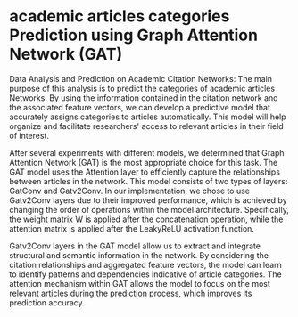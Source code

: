 # academic articles categories Prediction using Graph Attention Network (GAT)
Data Analysis and Prediction on Academic Citation Networks: The main purpose of this analysis is to predict the categories of academic articles Networks. By using the information contained in the citation network and the associated feature vectors, we can develop a predictive model that accurately assigns categories to articles automatically. This model will help organize and facilitate researchers' access to relevant articles in their field of interest.

After several experiments with different models, we determined that Graph Attention Network (GAT) is the most appropriate choice for this task. The GAT model uses the Attention layer to efficiently capture the relationships between articles in the network. This model consists of two types of layers: GatConv and Gatv2Conv. In our implementation, we chose to use Gatv2Conv layers due to their improved performance, which is achieved by changing the order of operations within the model architecture. Specifically, the weight matrix W is applied after the concatenation operation, while the attention matrix is applied after the LeakyReLU activation function.

Gatv2Conv layers in the GAT model allow us to extract and integrate structural and semantic information in the network. By considering the citation relationships and aggregated feature vectors, the model can learn to identify patterns and dependencies indicative of article categories. The attention mechanism within GAT allows the model to focus on the most relevant articles during the prediction process, which improves its prediction accuracy.
